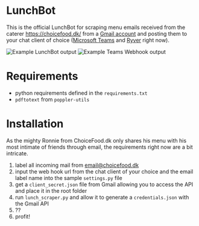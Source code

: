 # LunchBot

This is the official LunchBot for scraping menu emails received from the caterer https://choicefood.dk/ from a [Gmail account](http://gmail.com/) and posting them to your chat client of choice ([Microsoft Teams](http://teams.microsoft.com/) and [Ryver](https://ryver.com/) right now).

![Example LunchBot output](https://gitlab.com/syre/choicefood-lunch-bot/raw/master/examples/lunchbot_example.gif)
![Example Teams Webhook output](https://gitlab.com/syre/choicefood-lunch-bot/raw/master/examples/teams_webhook_example.png?raw=true)

# Requirements
* python requirements defined in the `requirements.txt`
* `pdftotext` from `poppler-utils`

# Installation

As the mighty Ronnie from ChoiceFood.dk only shares his menu with his most intimate of friends through email, the requirements right now are a bit intricate.

1. label all incoming mail from email@choicefood.dk
2. input the web hook url from the chat client of your choice and the email label name into the sample `settings.py` file
4. get a `client_secret.json` file from Gmail allowing you to access the API and place it in the root folder
5. run `lunch_scraper.py` and allow it to generate a `credentials.json` with the Gmail API
6. ??
7. profit!